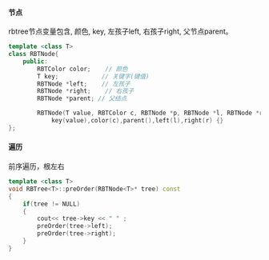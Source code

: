#### 节点

rbtree节点变量包含, 颜色, key, 左孩子left, 右孩子right, 父节点parent。
```cpp
template <class T>
class RBTNode{
    public:
        RBTColor color;    // 颜色
        T key;            // 关键字(键值)
        RBTNode *left;    // 左孩子
        RBTNode *right;    // 右孩子
        RBTNode *parent; // 父结点

        RBTNode(T value, RBTColor c, RBTNode *p, RBTNode *l, RBTNode *r):
            key(value),color(c),parent(),left(l),right(r) {}
};
```

#### 遍历

前序遍历，根左右
```cpp
template <class T>
void RBTree<T>::preOrder(RBTNode<T>* tree) const
{
    if(tree != NULL)
    {
        cout<< tree->key << " " ;
        preOrder(tree->left);
        preOrder(tree->right);
    }
}
```

